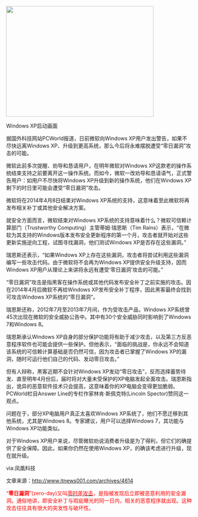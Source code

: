 <!--
author: beebol
date: 2013-08-26 19:40:56
title: 微软警告Win XP用户：若不升级将遭“零日漏洞”攻击
tags: windows xp
category: 行业资讯
status: publish
summary: Windows XP启动画面据国外科技网站PCWorld报道，日前微软向Windows XP用户发出警告，如果不尽快远离Windows XP、升级到更高系统，那么今后将永难摆脱遭受“零日漏洞”攻击的可能。微软此前多次提醒、劝导和恳请用户，在明年微软对Windows XP这款老的操
-->

<img alt="" src="http://www.itnews001.com/wp-content/uploads/2013/08/2315_rdn_520ed58fc757a.jpg" width="400" height="300" />

Windows XP启动画面

据国外科技网站PCWorld报道，日前微软向Windows XP用户发出警告，如果不尽快远离Windows XP、升级到更高系统，那么今后将永难摆脱遭受“零日漏洞”攻击的可能。

微软此前多次提醒、劝导和恳请用户，在明年微软对Windows XP这款老的操作系统结束支持之前要离开这一操作系统。而如今，微软一改劝导和恳请语气，正式警告用户：如用户不尽快将Windows XP升级到新的操作系统，他们在Windows XP剩下的时日里可能会遭受“零日漏洞”攻击。

微软将在2014年4月8日结束对Windows XP系统的支持，这意味着至此微软将再发布相关补丁或其他安全解决方案。

就安全方面而言，微软结束对Windows XP系统的支持意味着什么？微软可信赖计算部门（Trustworthy Computing）主管蒂姆·瑞恩斯（Tim Rains）表示，“在微软为其支持的Windows版本发布安全更新程序的第一个月，攻击者就开始对这些更新实施逆向工程，试图寻找漏洞，他们测试Windows XP是否存在这些漏洞。”

瑞恩斯还表示，“如果Windows XP上存在这些漏洞，攻击者将尝试利用这些漏洞编写一些攻击代码。由于微软将不会再为Windows XP提供安全升级支持，因而Windows XP用户从理论上来讲将永远有遭受‘零日漏洞’攻击的可能。”

“零日漏洞”攻击是指黑客在操作系统或其他代码发布安全补丁之前实施的攻击。因在2014年4月后微软不再给Windows XP发布安全补丁程序，因此黑客最终会找到可攻击Windows XP系统的“零日漏洞”。

瑞恩斯还称，2012年7月至2013年7月间，作为受攻击产品，Windows XP系统曾45次出现在微软的安全威胁公告中。其中有30个安全威胁同时影响到了Windows 7和Windows 8。

瑞恩斯承认Windows XP自身的部分保护功能将有助于减少攻击，以及第三方反恶意程序软件也可能会提供一些保护。但他表示，“面临的挑战是，你永远不会知道该系统的可信赖计算基础是否仍然可信，因为攻击者已掌握了Windows XP的漏洞，随时可运行他们自己的代码、发动零日攻击。”

但有人辩称，黑客近期不会针对Windows XP发动“零日攻击”，反而选择蓄势待发、直至明年4月份后，届时将对大量未受保护的XP电脑发起全面攻击。瑞恩斯指出，诡异的恶意软件技术只会提高，这意味着你的XP电脑会变得更加脆弱。PCWorld栏目Answer Line的专栏作家林肯·斯佩克特(Lincoln Spector)赞同这一观点。

问题在于，部分XP电脑用户真正太喜欢Windows XP系统了，他们不愿迁移到其他系统，尤其是Windows 8。专家建议，用户可以选择Windows 7，其功能与Windows XP功能类似。

对于Windows XP用户来说，尽管微软劝说消费者升级是为了得利，但它们的确提供了安全保障。因此，如果你仍然在使用Windows XP，的确该考虑进行升级，现在就升级。

via:凤凰科技

文章来源：http://www.itnews001.com/archives/4614

<span style="color: #ff0000;">“<strong>零日漏洞</strong>”(zero-day)又叫<a href="http://baike.baidu.com/view/534234.htm" target="_blank"><span style="color: #ff0000;">零时差攻击</span></a>，是指被发现后立即被恶意利用的安全漏洞。通俗地讲，即安全补丁与瑕疵曝光的同一日内，相关的恶意程序就出现。这种攻击往往具有很大的突发性与破坏性。</span>